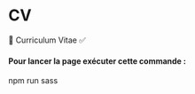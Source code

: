 # CV

:memo: Curriculum Vitae :white_check_mark:

#### Pour lancer la page exécuter cette commande :

npm run sass
